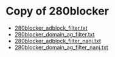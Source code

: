 # Copy of 280blocker

* [280blocker_adblock_filter.txt](https://github.com/kataoka271/280blocker/raw/main/280blocker_adblock_filter.txt)
* [280blocker_domain_ag_filter.txt](https://github.com/kataoka271/280blocker/raw/main/280blocker_domain_ag_filter.txt)
* [280blocker_adblock_filter_nanj.txt](https://github.com/kataoka271/280blocker/raw/main/280blocker_adblock_filter_nanj.txt)
* [280blocker_domain_ag_filter_nanj.txt](https://github.com/kataoka271/280blocker/raw/main/280blocker_domain_ag_filter_nanj.txt)
